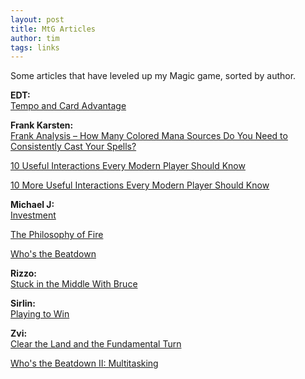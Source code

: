 ```yaml
---
layout: post
title: MtG Articles
author: tim
tags: links
---
```


Some articles that have leveled up my Magic game, sorted by author. 

**EDT:**  
[Tempo and Card Advantage](https://www.starcitygames.com/article/3690_Tempo-And-Card-Advantage.html)


**Frank Karsten:**  
[Frank Analysis – How Many Colored Mana Sources Do You Need to Consistently Cast Your Spells?](http://www.channelfireball.com/articles/frank-analysis-how-many-colored-mana-sources-do-you-need-to-consistently-cast-your-spells/)  

[10 Useful Interactions Every Modern Player Should Know](https://www.channelfireball.com/articles/10-useful-interactions-every-modern-player-should-know/)   

[10 More Useful Interactions Every Modern Player Should Know](https://www.channelfireball.com/articles/10-more-useful-interactions-every-modern-player-should-know/)  


**Michael J:**  
[Investment](https://www.starcitygames.com/article/7873_Investment.html)  

[The Philosophy of Fire](https://www.starcitygames.com/magic/standard/7157_The_Philosophy_of_Fire.html)  

[Who's the Beatdown](http://www.starcitygames.com/magic/fundamentals/3692_Whos_The_Beatdown.html)  


**Rizzo:**  
[Stuck in the Middle With Bruce](https://web.archive.org/web/20090427090953/http://www.starcitygames.com/magic/misc/2005_Stuck_In_The_Middle_With_Bruce.html)


**Sirlin:**  
[Playing to Win](http://www.sirlin.net/ptw/)


**Zvi:**  
[Clear the Land and the Fundamental Turn](https://www.starcitygames.com/article/3688_Clear-The-Land-And-The-Fundamental-Turn.html)  

[Who's the Beatdown II: Multitasking](https://magic.tcgplayer.com/db/print.asp?ID=2754)  